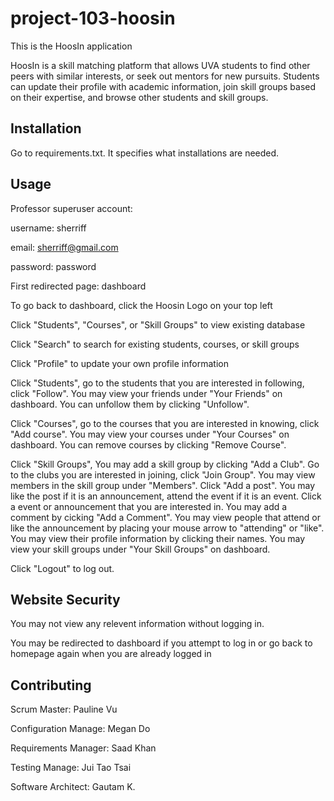 # project-103-hoosin

This is the HoosIn application

HoosIn is a skill matching platform that allows UVA students to find other peers with similar interests, or seek out mentors for new pursuits. Students can update their profile with academic information, join skill groups based on their expertise, and browse other students and skill groups.

## Installation

Go to requirements.txt. It specifies what installations are needed.


## Usage

Professor superuser account:

username: sherriff

email: sherriff@gmail.com

password: password

First redirected page: dashboard

To go back to dashboard, click the Hoosin Logo on your top left

Click "Students", "Courses", or "Skill Groups" to view existing database

Click "Search" to search for existing students, courses, or skill groups

Click "Profile" to update your own profile information

Click "Students", go to the students that you are interested in following, click "Follow". You may view your friends under "Your Friends" on dashboard. You can unfollow them by clicking "Unfollow".

Click "Courses", go to the courses that you are interested in knowing, click "Add course". You may view your courses under "Your Courses" on dashboard. You can remove courses by clicking "Remove Course".

Click "Skill Groups", You may add a skill group by clicking "Add a Club". Go to the clubs you are interested in joining, click "Join Group". You may view members in the skill group under "Members". Click "Add a post". You may like the post if it is an announcement, attend the event if it is an event. Click a event or announcement that you are interested in. You may add a comment by cicking "Add a Comment". You may view people that attend or like the announcement by placing your mouse arrow to "attending" or "like". You may view their profile information by clicking their names. You may view your skill groups under "Your Skill Groups" on dashboard.

Click "Logout" to log out.

## Website Security

You may not view any relevent information without logging in.

You may be redirected to dashboard if you attempt to log in or go back to homepage again when you are already logged in


## Contributing

Scrum Master: Pauline Vu

Configuration Manage: Megan Do

Requirements Manager: Saad Khan

Testing Manage: Jui Tao Tsai

Software Architect: Gautam K.
